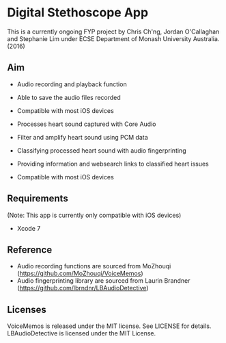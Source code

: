 Digital Stethoscope App
======================================================================================

This is a currently ongoing FYP project by Chris Ch'ng, Jordan O'Callaghan and Stephanie Lim
under ECSE Department of Monash University Australia. (2016)

## Aim

 - Audio recording and playback function
 
 - Able to save the audio files recorded
 
 - Compatible with most iOS devices
 
 - Processes heart sound captured with Core Audio
 
 - Filter and amplify heart sound using PCM data
 
 - Classifying processed heart sound with audio fingerprinting 
 
 - Providing information and websearch links to classified heart issues

 - Compatible with most iOS devices 


## Requirements
(Note: This app is currently only compatible with iOS devices)
- Xcode 7


## Reference
 - Audio recording functions are sourced from MoZhouqi (https://github.com/MoZhouqi/VoiceMemos)
 - Audio fingerprinting library are sourced from Laurin Brandner (https://github.com/lbrndnr/LBAudioDetective)

## Licenses
VoiceMemos is released under the MIT license. See LICENSE for details.
LBAudioDetective is licensed under the MIT License.
